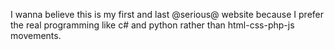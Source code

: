 I wanna believe this is my first and last @serious@ website because I prefer the real programming like c# and python rather than html-css-php-js movements.
